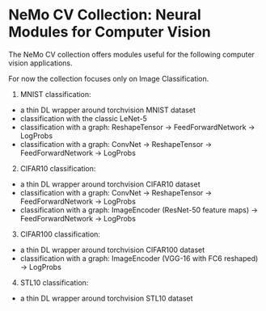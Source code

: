 NeMo CV Collection: Neural Modules for Computer Vision
====================================================================

The NeMo CV collection offers modules useful for the following computer vision applications.

For now the collection focuses only on Image Classification.

1. MNIST classification:
 * a thin DL wrapper around torchvision MNIST dataset
 * classification with the classic LeNet-5
 * classification with a graph: ReshapeTensor -> FeedForwardNetwork -> LogProbs
 * classification with a graph: ConvNet -> ReshapeTensor -> FeedForwardNetwork -> LogProbs

2. CIFAR10 classification:
 * a thin DL wrapper around torchvision CIFAR10 dataset
 * classification with a graph: ConvNet -> ReshapeTensor -> FeedForwardNetwork -> LogProbs
 * classification with a graph: ImageEncoder (ResNet-50 feature maps) -> FeedForwardNetwork -> LogProbs

3. CIFAR100 classification:
 * a thin DL wrapper around torchvision CIFAR100 dataset
 * classification with a graph: ImageEncoder (VGG-16 with FC6 reshaped) -> LogProbs

4. STL10 classification:
  * a thin DL wrapper around torchvision STL10 dataset
